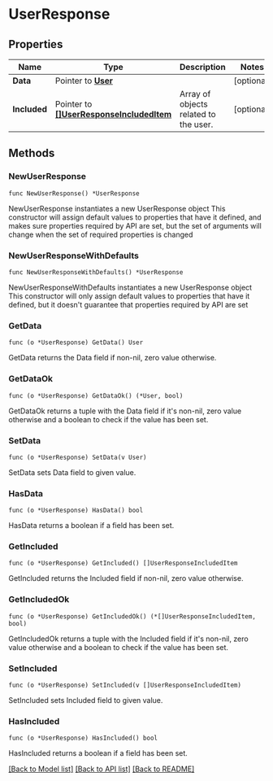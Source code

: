 # UserResponse

## Properties

Name | Type | Description | Notes
---- | ---- | ----------- | ------
**Data** | Pointer to [**User**](User.md) |  | [optional] 
**Included** | Pointer to [**[]UserResponseIncludedItem**](UserResponseIncludedItem.md) | Array of objects related to the user. | [optional] 

## Methods

### NewUserResponse

`func NewUserResponse() *UserResponse`

NewUserResponse instantiates a new UserResponse object
This constructor will assign default values to properties that have it defined,
and makes sure properties required by API are set, but the set of arguments
will change when the set of required properties is changed

### NewUserResponseWithDefaults

`func NewUserResponseWithDefaults() *UserResponse`

NewUserResponseWithDefaults instantiates a new UserResponse object
This constructor will only assign default values to properties that have it defined,
but it doesn't guarantee that properties required by API are set

### GetData

`func (o *UserResponse) GetData() User`

GetData returns the Data field if non-nil, zero value otherwise.

### GetDataOk

`func (o *UserResponse) GetDataOk() (*User, bool)`

GetDataOk returns a tuple with the Data field if it's non-nil, zero value otherwise
and a boolean to check if the value has been set.

### SetData

`func (o *UserResponse) SetData(v User)`

SetData sets Data field to given value.

### HasData

`func (o *UserResponse) HasData() bool`

HasData returns a boolean if a field has been set.

### GetIncluded

`func (o *UserResponse) GetIncluded() []UserResponseIncludedItem`

GetIncluded returns the Included field if non-nil, zero value otherwise.

### GetIncludedOk

`func (o *UserResponse) GetIncludedOk() (*[]UserResponseIncludedItem, bool)`

GetIncludedOk returns a tuple with the Included field if it's non-nil, zero value otherwise
and a boolean to check if the value has been set.

### SetIncluded

`func (o *UserResponse) SetIncluded(v []UserResponseIncludedItem)`

SetIncluded sets Included field to given value.

### HasIncluded

`func (o *UserResponse) HasIncluded() bool`

HasIncluded returns a boolean if a field has been set.


[[Back to Model list]](../README.md#documentation-for-models) [[Back to API list]](../README.md#documentation-for-api-endpoints) [[Back to README]](../README.md)


